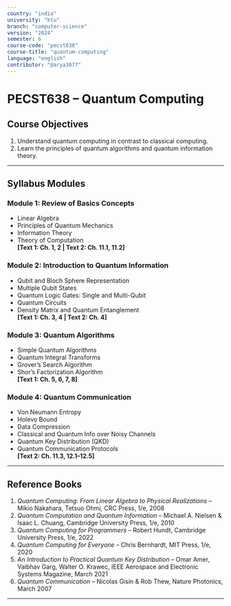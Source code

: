 ```yaml
---
country: "india"
university: "ktu"
branch: "computer-science"
version: "2024"
semester: 6
course-code: "pecst638"
course-title: "quantum-computing"
language: "english"
contributor: "@arya3077"
---
```


# PECST638 – Quantum Computing

## Course Objectives

1. Understand quantum computing in contrast to classical computing.  
2. Learn the principles of quantum algorithms and quantum information theory.

---

## Syllabus Modules

### Module 1: Review of Basics Concepts

- Linear Algebra  
- Principles of Quantum Mechanics  
- Information Theory  
- Theory of Computation  
**[Text 1: Ch. 1, 2 | Text 2: Ch. 11.1, 11.2]**

### Module 2: Introduction to Quantum Information

- Qubit and Bloch Sphere Representation  
- Multiple Qubit States  
- Quantum Logic Gates: Single and Multi-Qubit  
- Quantum Circuits  
- Density Matrix and Quantum Entanglement  
**[Text 1: Ch. 3, 4 | Text 2: Ch. 4]**

### Module 3: Quantum Algorithms

- Simple Quantum Algorithms  
- Quantum Integral Transforms  
- Grover’s Search Algorithm  
- Shor’s Factorization Algorithm  
**[Text 1: Ch. 5, 6, 7, 8]**

### Module 4: Quantum Communication

- Von Neumann Entropy  
- Holevo Bound  
- Data Compression  
- Classical and Quantum Info over Noisy Channels  
- Quantum Key Distribution (QKD)  
- Quantum Communication Protocols  
**[Text 2: Ch. 11.3, 12.1–12.5]**

---

## Reference Books

1. *Quantum Computing: From Linear Algebra to Physical Realizations* – Mikio Nakahara, Tetsuo Ohmi, CRC Press, 1/e, 2008  
2. *Quantum Computation and Quantum Information* – Michael A. Nielsen & Isaac L. Chuang, Cambridge University Press, 1/e, 2010
3. *Quantum Computing for Programmers* – Robert Hundt, Cambridge University Press, 1/e, 2022  
4. *Quantum Computing for Everyone* – Chris Bernhardt, MIT Press, 1/e, 2020  
5. *An Introduction to Practical Quantum Key Distribution* – Omar Amer, Vaibhav Garg, Walter O. Krawec, IEEE Aerospace and Electronic Systems Magazine, March 2021  
6. *Quantum Communication* – Nicolas Gisin & Rob Thew, Nature Photonics, March 2007

---

